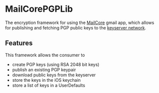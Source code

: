 MailCorePGPLib
==============

The encryption framework for using the [MailCore](github.com/adamcmiel/mailcore)
gmail app, which allows for publishing and fetching PGP public keys to the 
[keyserver network](mit.pgp.edu).


Features
--------

This framework allows the consumer to

- create PGP keys (using RSA 2048 bit keys)
- publish an existing PGP keypair
- download public keys from the keyserver
- store the keys in the iOS keychain
- store a list of keys in a UserDefaults


